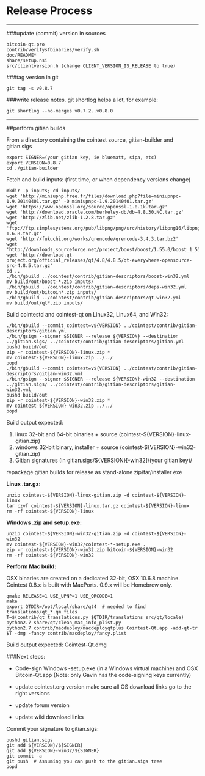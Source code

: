 Release Process
====================

* * *

###update (commit) version in sources


	bitcoin-qt.pro
	contrib/verifysfbinaries/verify.sh
	doc/README*
	share/setup.nsi
	src/clientversion.h (change CLIENT_VERSION_IS_RELEASE to true)

###tag version in git

	git tag -s v0.8.7

###write release notes. git shortlog helps a lot, for example:

	git shortlog --no-merges v0.7.2..v0.8.0

* * *

##perform gitian builds

 From a directory containing the cointest source, gitian-builder and gitian.sigs
  
	export SIGNER=(your gitian key, ie bluematt, sipa, etc)
	export VERSION=0.8.7
	cd ./gitian-builder

 Fetch and build inputs: (first time, or when dependency versions change)

	mkdir -p inputs; cd inputs/
	wget 'http://miniupnp.free.fr/files/download.php?file=miniupnpc-1.9.20140401.tar.gz' -O miniupnpc-1.9.20140401.tar.gz'
	wget 'https://www.openssl.org/source/openssl-1.0.1k.tar.gz'
	wget 'http://download.oracle.com/berkeley-db/db-4.8.30.NC.tar.gz'
	wget 'http://zlib.net/zlib-1.2.8.tar.gz'
	wget 'ftp://ftp.simplesystems.org/pub/libpng/png/src/history/libpng16/libpng-1.6.8.tar.gz'
	wget 'http://fukuchi.org/works/qrencode/qrencode-3.4.3.tar.bz2'
	wget 'http://downloads.sourceforge.net/project/boost/boost/1.55.0/boost_1_55_0.tar.bz2'
	wget 'http://download.qt-project.org/official_releases/qt/4.8/4.8.5/qt-everywhere-opensource-src-4.8.5.tar.gz'
	cd ..
	./bin/gbuild ../cointest/contrib/gitian-descriptors/boost-win32.yml
	mv build/out/boost-*.zip inputs/
	./bin/gbuild ../cointest/contrib/gitian-descriptors/deps-win32.yml
	mv build/out/bitcoin*.zip inputs/
	./bin/gbuild ../cointest/contrib/gitian-descriptors/qt-win32.yml
	mv build/out/qt*.zip inputs/

 Build cointestd and cointest-qt on Linux32, Linux64, and Win32:
  
	./bin/gbuild --commit cointest=v${VERSION} ../cointest/contrib/gitian-descriptors/gitian.yml
	./bin/gsign --signer $SIGNER --release ${VERSION} --destination ../gitian.sigs/ ../cointest/contrib/gitian-descriptors/gitian.yml
	pushd build/out
	zip -r cointest-${VERSION}-linux.zip *
	mv cointest-${VERSION}-linux.zip ../../
	popd
	./bin/gbuild --commit cointest=v${VERSION} ../cointest/contrib/gitian-descriptors/gitian-win32.yml
	./bin/gsign --signer $SIGNER --release ${VERSION}-win32 --destination ../gitian.sigs/ ../cointest/contrib/gitian-descriptors/gitian-win32.yml
	pushd build/out
	zip -r cointest-${VERSION}-win32.zip *
	mv cointest-${VERSION}-win32.zip ../../
	popd

  Build output expected:

  1. linux 32-bit and 64-bit binaries + source (cointest-${VERSION}-linux-gitian.zip)
  2. windows 32-bit binary, installer + source (cointest-${VERSION}-win32-gitian.zip)
  3. Gitian signatures (in gitian.sigs/${VERSION}[-win32]/(your gitian key)/

repackage gitian builds for release as stand-alone zip/tar/installer exe

**Linux .tar.gz:**

	unzip cointest-${VERSION}-linux-gitian.zip -d cointest-${VERSION}-linux
	tar czvf cointest-${VERSION}-linux.tar.gz cointest-${VERSION}-linux
	rm -rf cointest-${VERSION}-linux

**Windows .zip and setup.exe:**

	unzip cointest-${VERSION}-win32-gitian.zip -d cointest-${VERSION}-win32
	mv cointest-${VERSION}-win32/cointest-*-setup.exe .
	zip -r cointest-${VERSION}-win32.zip bitcoin-${VERSION}-win32
	rm -rf cointest-${VERSION}-win32

**Perform Mac build:**

  OSX binaries are created on a dedicated 32-bit, OSX 10.6.8 machine.
  Cointest 0.8.x is built with MacPorts.  0.9.x will be Homebrew only.

	qmake RELEASE=1 USE_UPNP=1 USE_QRCODE=1
	make
	export QTDIR=/opt/local/share/qt4  # needed to find translations/qt_*.qm files
	T=$(contrib/qt_translations.py $QTDIR/translations src/qt/locale)
	python2.7 share/qt/clean_mac_info_plist.py
	python2.7 contrib/macdeploy/macdeployqtplus Cointest-Qt.app -add-qt-tr $T -dmg -fancy contrib/macdeploy/fancy.plist

 Build output expected: Cointest-Qt.dmg

###Next steps:

* Code-sign Windows -setup.exe (in a Windows virtual machine) and
  OSX Bitcoin-Qt.app (Note: only Gavin has the code-signing keys currently)

* update cointest.org version
  make sure all OS download links go to the right versions

* update forum version

* update wiki download links

Commit your signature to gitian.sigs:

	pushd gitian.sigs
	git add ${VERSION}/${SIGNER}
	git add ${VERSION}-win32/${SIGNER}
	git commit -a
	git push  # Assuming you can push to the gitian.sigs tree
	popd

